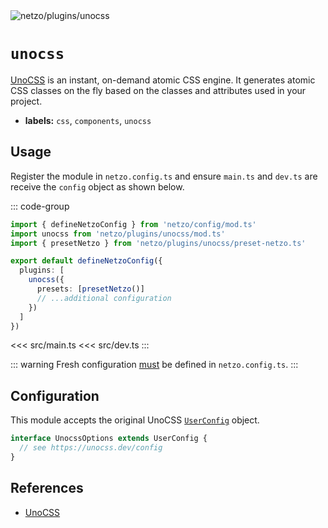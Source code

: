 <img src="https://raw.githubusercontent.com/netzo/netzo/main/assets/plugins/unocss.svg" alt="netzo/plugins/unocss" class="mb-5 w-75px">

# `unocss`

[UnoCSS](https://unocss.dev) is an instant, on-demand atomic CSS engine. It generates atomic CSS classes on the fly based on the classes and attributes used in your project.

- **labels:** `css`, `components`, `unocss`

## Usage

Register the module in `netzo.config.ts` and ensure `main.ts` and `dev.ts` are receive the `config` object as shown below.

::: code-group
```ts [netzo.config.ts]
import { defineNetzoConfig } from 'netzo/config/mod.ts'
import unocss from 'netzo/plugins/unocss/mod.ts'
import { presetNetzo } from 'netzo/plugins/unocss/preset-netzo.ts'

export default defineNetzoConfig({
  plugins: [
    unocss({
      presets: [presetNetzo()]
      // ...additional configuration
    })
  ]
})
```
<<< src/main.ts
<<< src/dev.ts
:::

::: warning Fresh configuration [must](https://fresh.deno.dev/docs/concepts/ahead-of-time-builds#migrating-existing-projects-with-plugins) be defined in `netzo.config.ts`.
:::

## Configuration

This module accepts the original UnoCSS [`UserConfig`](https://unocss.dev/config) object.

```ts
interface UnocssOptions extends UserConfig {
  // see https://unocss.dev/config
}
```

## References

- [UnoCSS](https://unocss.dev/)
